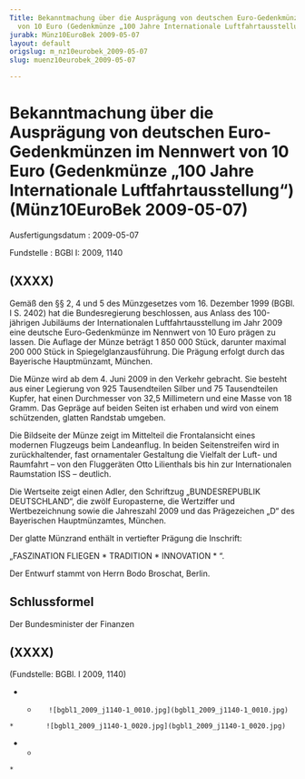 ```yaml
---
Title: Bekanntmachung über die Ausprägung von deutschen Euro-Gedenkmünzen im Nennwert
  von 10 Euro (Gedenkmünze „100 Jahre Internationale Luftfahrtausstellung“)
jurabk: Münz10EuroBek 2009-05-07
layout: default
origslug: m_nz10eurobek_2009-05-07
slug: muenz10eurobek_2009-05-07

---
```


# Bekanntmachung über die Ausprägung von deutschen Euro-Gedenkmünzen im Nennwert von 10 Euro (Gedenkmünze „100 Jahre Internationale Luftfahrtausstellung“) (Münz10EuroBek 2009-05-07)

Ausfertigungsdatum
:   2009-05-07

Fundstelle
:   BGBl I: 2009, 1140

## (XXXX)

Gemäß den §§ 2, 4 und 5 des Münzgesetzes vom 16. Dezember 1999 (BGBl.
I S. 2402) hat die Bundesregierung beschlossen, aus Anlass des
100-jährigen Jubiläums der Internationalen Luftfahrtausstellung im
Jahr 2009 eine deutsche Euro-Gedenkmünze im Nennwert von 10 Euro
prägen zu lassen. Die Auflage der Münze beträgt 1 850 000 Stück,
darunter maximal
200 000              Stück in Spiegelglanzausführung. Die Prägung
erfolgt durch das Bayerische Hauptmünzamt, München.

Die Münze wird ab dem 4. Juni 2009 in den Verkehr gebracht. Sie
besteht aus einer Legierung von 925 Tausendteilen Silber und 75
Tausendteilen Kupfer, hat einen Durchmesser von 32,5 Millimetern und
eine Masse von 18 Gramm. Das Gepräge auf beiden Seiten ist erhaben und
wird von einem schützenden, glatten Randstab umgeben.

Die Bildseite der Münze zeigt im Mittelteil die Frontalansicht eines
modernen Flugzeugs beim Landeanflug. In beiden Seitenstreifen wird in
zurückhaltender, fast ornamentaler Gestaltung die Vielfalt der Luft-
und Raumfahrt – von den Fluggeräten Otto Lilienthals bis hin zur
Internationalen Raumstation ISS – deutlich.

Die Wertseite zeigt einen Adler, den Schriftzug „BUNDESREPUBLIK
DEUTSCHLAND“, die zwölf Europasterne, die Wertziffer und
Wertbezeichnung sowie die Jahreszahl 2009 und das Prägezeichen „D“ des
Bayerischen Hauptmünzamtes, München.

Der glatte Münzrand enthält in vertiefter Prägung die Inschrift:

„FASZINATION FLIEGEN \*
TRADITION \* INNOVATION \* “.

Der Entwurf stammt von Herrn Bodo Broschat, Berlin.

## Schlussformel

Der Bundesminister der Finanzen

## (XXXX)

(Fundstelle: BGBl. I 2009, 1140)

*    *        ![bgbl1_2009_j1140-1_0010.jpg](bgbl1_2009_j1140-1_0010.jpg)
    *        ![bgbl1_2009_j1140-1_0020.jpg](bgbl1_2009_j1140-1_0020.jpg)

*    *
    *


